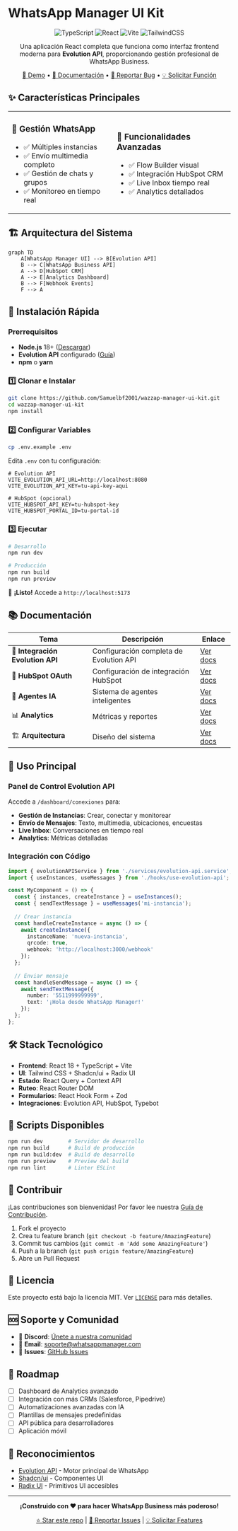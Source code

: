 # WhatsApp Manager UI Kit

<div align="center">

![TypeScript](https://img.shields.io/badge/TypeScript-007ACC?style=for-the-badge&logo=typescript&logoColor=white)
![React](https://img.shields.io/badge/React-20232A?style=for-the-badge&logo=react&logoColor=61DAFB)
![Vite](https://img.shields.io/badge/Vite-646CFF?style=for-the-badge&logo=vite&logoColor=white)
![TailwindCSS](https://img.shields.io/badge/Tailwind_CSS-38B2AC?style=for-the-badge&logo=tailwind-css&logoColor=white)

Una aplicación React completa que funciona como interfaz frontend moderna para **Evolution API**, proporcionando gestión profesional de WhatsApp Business.

[🚀 Demo](https://your-demo-url.com) • [📖 Documentación](./docs/) • [🐛 Reportar Bug](https://github.com/Samuelbf2001/wazzap-manager-ui-kit/issues) • [💡 Solicitar Función](https://github.com/Samuelbf2001/wazzap-manager-ui-kit/issues)

</div>

## ✨ Características Principales

<table>
<tr>
<td>

### 📱 **Gestión WhatsApp**
- ✅ Múltiples instancias
- ✅ Envío multimedia completo
- ✅ Gestión de chats y grupos
- ✅ Monitoreo en tiempo real

</td>
<td>

### 🎯 **Funcionalidades Avanzadas**
- ✅ Flow Builder visual
- ✅ Integración HubSpot CRM
- ✅ Live Inbox tiempo real
- ✅ Analytics detallados

</td>
</tr>
</table>

## 🏗️ Arquitectura del Sistema

```mermaid
graph TD
    A[WhatsApp Manager UI] --> B[Evolution API]
    B --> C[WhatsApp Business API]
    A --> D[HubSpot CRM]
    A --> E[Analytics Dashboard]
    B --> F[Webhook Events]
    F --> A
```

## 🚀 Instalación Rápida

### Prerrequisitos

- **Node.js** 18+ ([Descargar](https://nodejs.org/))
- **Evolution API** configurado ([Guía](./docs/EVOLUTION_API_INTEGRATION.md))
- **npm** o **yarn**

### 1️⃣ Clonar e Instalar

```bash
git clone https://github.com/Samuelbf2001/wazzap-manager-ui-kit.git
cd wazzap-manager-ui-kit
npm install
```

### 2️⃣ Configurar Variables

```bash
cp .env.example .env
```

Edita `.env` con tu configuración:

```env
# Evolution API
VITE_EVOLUTION_API_URL=http://localhost:8080
VITE_EVOLUTION_API_KEY=tu-api-key-aqui

# HubSpot (opcional)
VITE_HUBSPOT_API_KEY=tu-hubspot-key
VITE_HUBSPOT_PORTAL_ID=tu-portal-id
```

### 3️⃣ Ejecutar

```bash
# Desarrollo
npm run dev

# Producción
npm run build
npm run preview
```

🎉 **¡Listo!** Accede a `http://localhost:5173`

## 📚 Documentación

| Tema | Descripción | Enlace |
|------|-------------|--------|
| 🔌 **Integración Evolution API** | Configuración completa de Evolution API | [Ver docs](./docs/EVOLUTION_API_INTEGRATION.md) |
| 🏢 **HubSpot OAuth** | Configuración de integración HubSpot | [Ver docs](./docs/CONFIGURACION_HUBSPOT_OAUTH.md) |
| 🤖 **Agentes IA** | Sistema de agentes inteligentes | [Ver docs](./docs/DOCUMENTACION_KNOWLEDGE_BASE_IA.md) |
| 📊 **Analytics** | Métricas y reportes | [Ver docs](./docs/SISTEMA_REPORTE_MEJORAS_IA.md) |
| 🏗️ **Arquitectura** | Diseño del sistema | [Ver docs](./docs/ARQUITECTURA_INTEGRACION.md) |

## 🎯 Uso Principal

### Panel de Control Evolution API

Accede a `/dashboard/conexiones` para:

- **Gestión de Instancias**: Crear, conectar y monitorear
- **Envío de Mensajes**: Texto, multimedia, ubicaciones, encuestas
- **Live Inbox**: Conversaciones en tiempo real
- **Analytics**: Métricas detalladas

### Integración con Código

```typescript
import { evolutionAPIService } from './services/evolution-api.service';
import { useInstances, useMessages } from './hooks/use-evolution-api';

const MyComponent = () => {
  const { instances, createInstance } = useInstances();
  const { sendTextMessage } = useMessages('mi-instancia');
  
  // Crear instancia
  const handleCreateInstance = async () => {
    await createInstance({
      instanceName: 'nueva-instancia',
      qrcode: true,
      webhook: 'http://localhost:3000/webhook'
    });
  };
  
  // Enviar mensaje
  const handleSendMessage = async () => {
    await sendTextMessage({
      number: '5511999999999',
      text: '¡Hola desde WhatsApp Manager!'
    });
  };
};
```

## 🛠️ Stack Tecnológico

- **Frontend**: React 18 + TypeScript + Vite
- **UI**: Tailwind CSS + Shadcn/ui + Radix UI
- **Estado**: React Query + Context API
- **Ruteo**: React Router DOM
- **Formularios**: React Hook Form + Zod
- **Integraciones**: Evolution API, HubSpot, Typebot

## 🔧 Scripts Disponibles

```bash
npm run dev        # Servidor de desarrollo
npm run build      # Build de producción
npm run build:dev  # Build de desarrollo
npm run preview    # Preview del build
npm run lint       # Linter ESLint
```

## 🤝 Contribuir

¡Las contribuciones son bienvenidas! Por favor lee nuestra [Guía de Contribución](./CONTRIBUTING.md).

1. Fork el proyecto
2. Crea tu feature branch (`git checkout -b feature/AmazingFeature`)
3. Commit tus cambios (`git commit -m 'Add some AmazingFeature'`)
4. Push a la branch (`git push origin feature/AmazingFeature`)
5. Abre un Pull Request

## 📄 Licencia

Este proyecto está bajo la licencia MIT. Ver [`LICENSE`](LICENSE) para más detalles.

## 🆘 Soporte y Comunidad

- 💬 **Discord**: [Únete a nuestra comunidad](https://discord.gg/your-invite)
- 📧 **Email**: soporte@whatsappmanager.com
- 🐛 **Issues**: [GitHub Issues](https://github.com/Samuelbf2001/wazzap-manager-ui-kit/issues)

## 🌟 Roadmap

- [ ] Dashboard de Analytics avanzado
- [ ] Integración con más CRMs (Salesforce, Pipedrive)
- [ ] Automatizaciones avanzadas con IA
- [ ] Plantillas de mensajes predefinidas
- [ ] API pública para desarrolladores
- [ ] Aplicación móvil

## 🙏 Reconocimientos

- [Evolution API](https://github.com/EvolutionAPI/evolution-api) - Motor principal de WhatsApp
- [Shadcn/ui](https://ui.shadcn.com/) - Componentes UI
- [Radix UI](https://www.radix-ui.com/) - Primitivos UI accesibles

---

<div align="center">

**¡Construido con ❤️ para hacer WhatsApp Business más poderoso!**

[⭐ Star este repo](https://github.com/Samuelbf2001/wazzap-manager-ui-kit) | [🐛 Reportar Issues](https://github.com/Samuelbf2001/wazzap-manager-ui-kit/issues) | [💡 Solicitar Features](https://github.com/Samuelbf2001/wazzap-manager-ui-kit/issues)

</div>